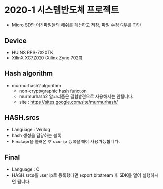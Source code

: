 # 2020-1 시스템반도체 프로젝트
- Micro SD안 이진파일들의 해쉬를 계산하고 저장, 파일 수정 여부를 판단 
## Device
- HUINS RPS-7020TK
- XilinX XC7Z020 (Xilinx Zynq 7020)
## Hash algorithm
- murmurhash2 algorithm
  - non-cryptographic hash function
  - murmurhash2 알고리즘은 결함발견으로 사용해서는 안됩니다.
  - site : https://sites.google.com/site/murmurhash/
## HASH.srcs
- Language : Verilog
- hash 생성을 담당하는 블록
- Final.xpr을 불러온 후 user ip 등록을 해야 사용가능합니다.
## Final
- Language : C
- HASH.srcs를 user ip로 등록했다면 export bitstream 후 SDK를 열어 실행하시면 됩니다.

